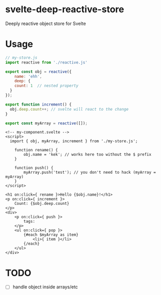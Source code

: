 # svelte-deep-reactive-store
Deeply reactive object store for Svelte

# Usage
```javascript
// my-store.js
import reactive from './reactive.js'

export const obj = reactive({ 
	name: 'ehh', 
	deep: { 
    count: 1  // nested property
  } 
});

export function increment() {
  obj.deep.count++; // svelte will react to the change
}

export const myArray = reactive([]);

```

```svelte
<!-- my-component.svelte -->
<script>
  import { obj, myArray, increment } from './my-store.js';
		
	function rename() {
		obj.name = 'kek'; // works here too without the $ prefix
	}
	
	function push() {
		myArray.push('test'); // you don't need to hack (myArray = myArray)
	}
</script>

<h1 on:click={ rename }>Hello {$obj.name}!</h1>
<p on:click={ increment }>
	Count: {$obj.deep.count}
</p>
<div>
	<p on:click={ push }>
		tags:
	</p>
	<ul on:click={ pop }>
		{#each $myArray as item}
			<li>{ item }</li>
		{/each}
	</ul>
</div>

```

# TODO
- [ ] handle object inside arrays/etc
